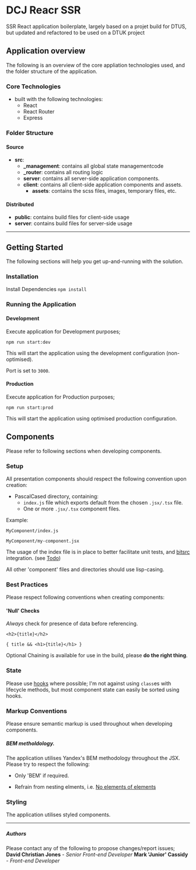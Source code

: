 # DCJ Reacr SSR

SSR React application boilerplate, largely based on a projet build for DTUS, but updated and refactored to be used on a DTUK project

## Application overview

The following is an overview of the core appliation technologies used, and the folder structure of the application.

### Core Technologies

- built with the following technologies:
  - React
  - React Router
  - Express

### Folder Structure

#### Source

- **src**:
  - **\_management**: contains all global state managementcode
  - **\_router**: contains all routing logic
  - **server**: contains all server-side application components.
  - **client**: contains all client-side application components and assets.
    - **assets**: contains the scss files, images, temporary files, etc.

#### Distributed

- **public**: contains build files for client-side usage
- **server**: contains build files for server-side usage

---

## Getting Started

The following sections will help you get up-and-running with the solution.

### Installation

Install Dependencies `npm install`

### Running the Application

#### Development

Execute application for Development purposes;

```
npm run start:dev
```

This will start the application using the development configuration (non-optimised).

Port is set to `3000`.

#### Production

Execute application for Production purposes;

```
npm run start:prod
```

This will start the application using optimised production configuration.

## Components

Please refer to following sections when developing components.

### Setup

All presentation components should respect the following convention upon creation:

- PascalCased directory, containing:
  - `index.js` file which exports default from the chosen `.jsx/.tsx` file.
  - One or more `.jsx/.tsx` component files.

Example:

```
MyComponent/index.js
```

```
MyComponent/my-component.jsx
```

The usage of the index file is in place to better facilitate unit tests, and [bitsrc](https://bitsrc.io) integration. (see [Todo](todo.md))

All other 'component' files and directories should use lisp-casing.

### Best Practices

Please respect following conventions when creating components:

#### 'Null' Checks

_Always_ check for presence of data before referencing.

```
<h2>{title}</h2>
```

```
{ title && <h1>{title}</h1> }
```

Optional Chaining is available for use in the build, please **do the right thing**.

### State

Please use [hooks](https://reactjs.org/docs/hooks-reference.html) where possible; I'm not against using `class`es with lifecycle methods, but most component state can easily be sorted using hooks.

### Markup Conventions

Please ensure semantic markup is used throughout when developing components.

##### BEM metholdology.

The application utilises Yandex's BEM methodology throughout the JSX. Please try to respect the following:

- Only 'BEM' if required.

- Refrain from nesting elments, i.e. [No elements of elements](https://en.bem.info/methodology/faq/#why-not-create-elements-of-elements-block__elem1__elem2)

### Styling

The application utilises styled components.

---

##### Authors

Please contact any of the following to propose changes/report issues;
**David Christian Jones** - _Senior Front-end Developer_
**Mark 'Junior' Cassidy** - _Front-end Developer_
